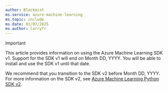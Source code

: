 ```yaml
---
author: Blackmist
ms.service: azure-machine-learning
ms.topic: include
ms.date: 01/07/2025
ms.author: larryfr
---
```


> [!IMPORTANT]
> This article provides information on using the Azure Machine Learning SDK v1. Support for the SDK v1 will end on Month DD, YYYY. You will be able to install and use the SDK v1 until that date.
>
> We recommend that you transition to the SDK v2 before Month DD, YYYY. For more information on the SDK v2, see [Azure Machine Learning Python SDK v2](/python/api/overview/azure/ai-ml-readme).